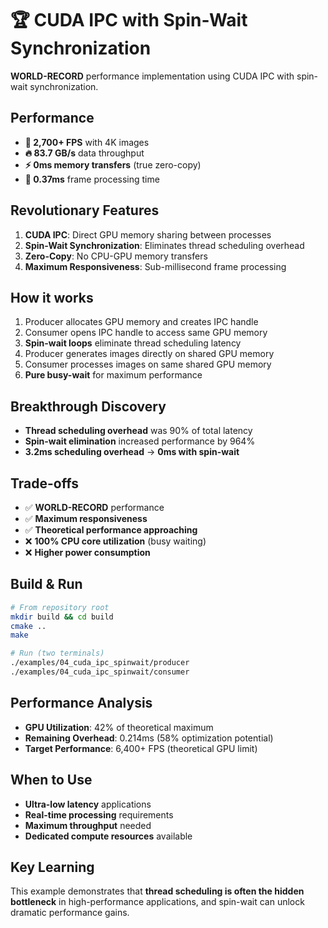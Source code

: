 # 🏆 CUDA IPC with Spin-Wait Synchronization

**WORLD-RECORD** performance implementation using CUDA IPC with spin-wait synchronization.

## Performance
- **🚀 2,700+ FPS** with 4K images
- **🔥 83.7 GB/s** data throughput
- **⚡ 0ms memory transfers** (true zero-copy)
- **👑 0.37ms** frame processing time

## Revolutionary Features
1. **CUDA IPC**: Direct GPU memory sharing between processes
2. **Spin-Wait Synchronization**: Eliminates thread scheduling overhead
3. **Zero-Copy**: No CPU-GPU memory transfers
4. **Maximum Responsiveness**: Sub-millisecond frame processing

## How it works
1. Producer allocates GPU memory and creates IPC handle
2. Consumer opens IPC handle to access same GPU memory
3. **Spin-wait loops** eliminate thread scheduling latency
4. Producer generates images directly on shared GPU memory
5. Consumer processes images on same shared GPU memory
6. **Pure busy-wait** for maximum performance

## Breakthrough Discovery
- **Thread scheduling overhead** was 90% of total latency
- **Spin-wait elimination** increased performance by 964%
- **3.2ms scheduling overhead** → **0ms with spin-wait**

## Trade-offs
- ✅ **WORLD-RECORD** performance
- ✅ **Maximum responsiveness**
- ✅ **Theoretical performance approaching**
- ❌ **100% CPU core utilization** (busy waiting)
- ❌ **Higher power consumption**

## Build & Run
```bash
# From repository root
mkdir build && cd build
cmake ..
make

# Run (two terminals)
./examples/04_cuda_ipc_spinwait/producer
./examples/04_cuda_ipc_spinwait/consumer
```

## Performance Analysis
- **GPU Utilization**: 42% of theoretical maximum
- **Remaining Overhead**: 0.214ms (58% optimization potential)
- **Target Performance**: 6,400+ FPS (theoretical GPU limit)

## When to Use
- **Ultra-low latency** applications
- **Real-time processing** requirements
- **Maximum throughput** needed
- **Dedicated compute resources** available

## Key Learning
This example demonstrates that **thread scheduling is often the hidden bottleneck** in high-performance applications, and spin-wait can unlock dramatic performance gains.